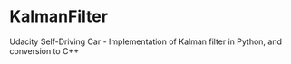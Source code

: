 # KalmanFilter
Udacity Self-Driving Car - Implementation of Kalman filter in Python, and conversion to C++
